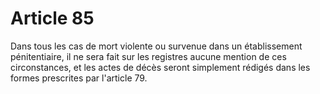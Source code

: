 # Article 85

Dans tous les cas de mort violente ou survenue dans un établissement pénitentiaire, il ne sera fait sur les registres aucune mention de ces circonstances, et les actes de décès seront simplement rédigés dans les formes prescrites par l'article 79.

